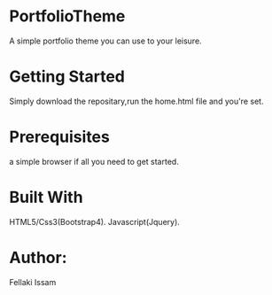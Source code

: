 # PortfolioTheme
A simple portfolio theme you can use to your leisure.

# Getting Started
Simply download the repositary,run the home.html file and you're set.
# Prerequisites
a simple browser if all you need to get started.
# Built With
HTML5/Css3(Bootstrap4).
Javascript(Jquery).
# Author:
Fellaki Issam


